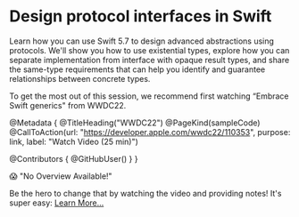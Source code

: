 # Design protocol interfaces in Swift

Learn how you can use Swift 5.7 to design advanced abstractions using protocols. We'll show you how to use existential types, explore how you can separate implementation from interface with opaque result types, and share the same-type requirements that can help you identify and guarantee relationships between concrete types.

To get the most out of this session, we recommend first watching “Embrace Swift generics" from WWDC22.

@Metadata {
   @TitleHeading("WWDC22")
   @PageKind(sampleCode)
   @CallToAction(url: "https://developer.apple.com/wwdc22/110353", purpose: link, label: "Watch Video (25 min)")

   @Contributors {
      @GitHubUser(<replace this with your GitHub handle>)
   }
}

😱 "No Overview Available!"

Be the hero to change that by watching the video and providing notes! It's super easy:
 [Learn More…](https://wwdcnotes.github.io/WWDCNotes/documentation/wwdcnotes/contributing)
